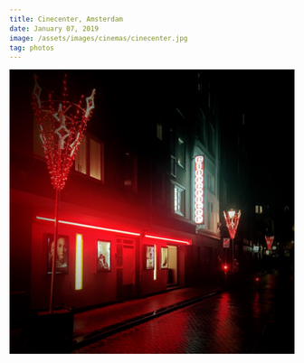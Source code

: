 ```yaml
---
title: Cinecenter, Amsterdam
date: January 07, 2019
image: /assets/images/cinemas/cinecenter.jpg
tag: photos
---
```


![image](/assets/images/cinemas/cinecenter.jpg)
